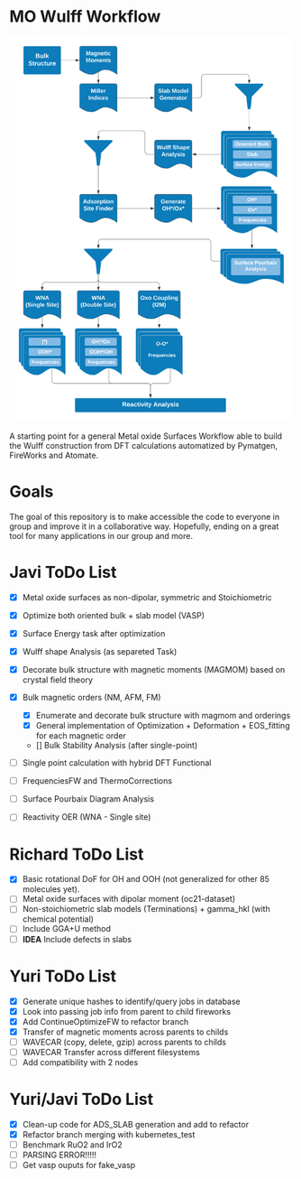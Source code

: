 # MO Wulff Workflow

![workflow](img/MO_Workflow.png)

A starting point for a general Metal oxide Surfaces Workflow able to build the Wulff construction from DFT calculations automatized by Pymatgen, FireWorks and Atomate.

# Goals

The goal of this repository is to make accessible the code to everyone in group and
improve it in a collaborative way. Hopefully, ending on a great tool for many applications
in our group and more.

# Javi ToDo List

- [x] Metal oxide surfaces as non-dipolar, symmetric and Stoichiometric
- [x] Optimize both oriented bulk + slab model (VASP)
- [x] Surface Energy task after optimization
- [x] Wulff shape Analysis (as separeted Task)
- [x] Decorate bulk structure with magnetic moments (MAGMOM) based on crystal field theory
- [x] Bulk magnetic orders (NM, AFM, FM)
	- [x] Enumerate and decorate bulk structure with magmom and orderings
	- [x] General implementation of Optimization + Deformation + EOS_fitting for each magnetic order
	- [] Bulk Stability Analysis (after single-point)
- [ ] Single point calculation with hybrid DFT Functional
- [ ] FrequenciesFW and ThermoCorrections
- [ ] Surface Pourbaix Diagram Analysis
- [ ] Reactivity OER (WNA - Single site)


# Richard ToDo List

- [x] Basic rotational DoF for OH and OOH (not generalized for other 85 molecules yet).
- [ ] Metal oxide surfaces with dipolar moment (oc21-dataset)
- [ ] Non-stoichiometric slab models (Terminations) + gamma_hkl (with chemical potential)
- [ ] Include GGA+U method
- [ ] **IDEA** Include defects in slabs

# Yuri ToDo List

- [x] Generate unique hashes to identify/query jobs in database
- [x] Look into passing job info from parent to child fireworks
- [x] Add ContinueOptimizeFW to refactor branch
- [x] Transfer of magnetic moments across parents to childs
- [ ] WAVECAR (copy, delete, gzip) across parents to childs
- [ ] WAVECAR Transfer across different filesystems
- [ ] Add compatibility with 2 nodes

# Yuri/Javi ToDo List

- [x] Clean-up code for ADS_SLAB generation and add to refactor
- [x] Refactor branch merging with kubernetes_test
- [ ] Benchmark RuO2 and IrO2
- [ ] PARSING ERROR!!!!!
- [ ] Get vasp ouputs for fake_vasp
